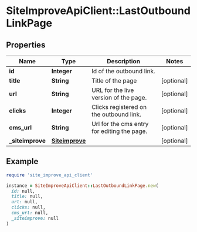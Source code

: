 # SiteImproveApiClient::LastOutboundLinkPage

## Properties

| Name | Type | Description | Notes |
| ---- | ---- | ----------- | ----- |
| **id** | **Integer** | Id of the outbound link. |  |
| **title** | **String** | Title of the page | [optional] |
| **url** | **String** | URL for the live version of the page. | [optional] |
| **clicks** | **Integer** | Clicks registered on the outbound link. | [optional] |
| **cms_url** | **String** | Url for the cms entry for editing the page. | [optional] |
| **_siteimprove** | [**Siteimprove**](Siteimprove.md) |  | [optional] |

## Example

```ruby
require 'site_improve_api_client'

instance = SiteImproveApiClient::LastOutboundLinkPage.new(
  id: null,
  title: null,
  url: null,
  clicks: null,
  cms_url: null,
  _siteimprove: null
)
```

